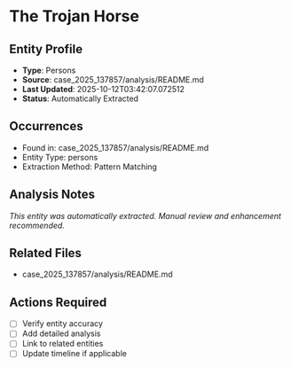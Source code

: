 # The Trojan Horse

## Entity Profile
- **Type**: Persons
- **Source**: case_2025_137857/analysis/README.md
- **Last Updated**: 2025-10-12T03:42:07.072512
- **Status**: Automatically Extracted

## Occurrences
- Found in: case_2025_137857/analysis/README.md
- Entity Type: persons
- Extraction Method: Pattern Matching

## Analysis Notes
*This entity was automatically extracted. Manual review and enhancement recommended.*

## Related Files
- case_2025_137857/analysis/README.md

## Actions Required
- [ ] Verify entity accuracy
- [ ] Add detailed analysis
- [ ] Link to related entities
- [ ] Update timeline if applicable
